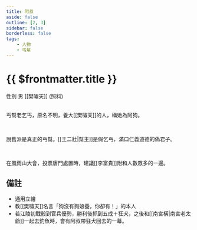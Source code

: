 ```yaml
---
title: 阿叔
aside: false
outline: [2, 3]
sidebar: false
borderless: false
tags:
    - 人物
    - 丐幫
---
```


# {{ $frontmatter.title }}

<ChTabs position="bottom">
	<ChTab title="阿叔">
		<Ch src='/images/characters/other17/normal.png' position='right'/>
		<ChName nameZh='阿叔' nameEn='Uncle' position='right' />
		<ChTable>
			<ChTr>
				<ChTd isTitle=true>
					性別
				</ChTd>
				<ChTd>
					男
				</ChTd>
			</ChTr>
			<ChTr>
				<ChTd position='center'>  
					[[樊嘯天]] (照料)
				</ChTd>
			</ChTr>
		</ChTable>
	</ChTab>
</ChTabs>
<br><br>

丐幫老乞丐，原名不明，養大[[樊嘯天]]的人，稱她為阿狗。

<br>

說舊派是真正的丐幫。[[王二壯|幫主]]是假乞丐，滿口仁義道德的偽君子。

<br>

在風雨山大會，投票唐門處置時，建議[[李富貴]]附和人數眾多的一邊。
<br clear="all">

## 備註

- 通用立繪
- 教[[樊嘯天]]名言「狗沒有狗娘養，你卻有！」的本人
- 若江陵初戰骰到官兵優勢，勝利後抓到五成＋狂犬，之後和[[南宮橫|南宮老太爺]]一起去釣魚時，會有阿叔帶狂犬回去的一幕。
